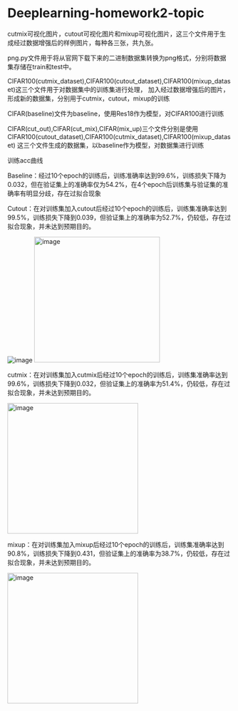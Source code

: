# Deeplearning-homework2-topic
cutmix可视化图片，cutout可视化图片和mixup可视化图片，这三个文件用于生成经过数据增强后的样例图片，每种各三张，共九张。

png.py文件用于将从官网下载下来的二进制数据集转换为png格式，分别将数据集存储在train和test中。

CIFAR100(cutmix_dataset),CIFAR100(cutout_dataset),CIFAR100(mixup_dataset)这三个文件用于对数据集中的训练集进行处理，
加入经过数据增强后的图片，形成新的数据集，分别用于cutmix，cutout，mixup的训练

CIFAR(baseline)文件为baseline，使用Res18作为模型，对CIFAR100进行训练

CIFAR(cut_out),CIFAR(cut_mix),CIFAR(mix_up)三个文件分别是使用CIFAR100(cutout_dataset),CIFAR100(cutmix_dataset),CIFAR100(mixup_dataset)
这三个文件生成的数据集，以baseline作为模型，对数据集进行训练

训练acc曲线

Baseline：经过10个epoch的训练后，训练准确率达到99.6%，训练损失下降为0.032，但在验证集上的准确率仅为54.2%，在4个epoch后训练集与验证集的准确率有明显分歧，存在过拟合现象
 
Cutout：在对训练集加入cutout后经过10个epoch的训练后，训练集准确率达到99.5%，训练损失下降到0.039，但验证集上的准确率为52.7%，仍较低，存在过拟合现象，并未达到预期目的。


![image](https://github.com/Timlllll/Deeplearning-homework2-topic1/assets/123872391/0450bdcb-0f54-4c6f-9e8f-75fb53f3bedd)
<img width="282" alt="image" src="https://github.com/Timlllll/Deeplearning-homework2-topic1/assets/123872391/3ce38312-0fc6-4d91-ba98-baaddae6a811">



cutmix：在对训练集加入cutmix后经过10个epoch的训练后，训练集准确率达到99.6%，训练损失下降到0.032，但验证集上的准确率为51.4%，仍较低，存在过拟合现象，并未达到预期目的。



<img width="293" alt="image" src="https://github.com/Timlllll/Deeplearning-homework2-topic1/assets/123872391/657da420-c73b-480a-af9b-1de2c083a3c3">



mixup：在对训练集加入mixup后经过10个epoch的训练后，训练集准确率达到90.8%，训练损失下降到0.431，但验证集上的准确率为38.7%，仍较低，存在过拟合现象，并未达到预期目的。



<img width="293" alt="image" src="https://github.com/Timlllll/Deeplearning-homework2-topic1/assets/123872391/f189edc7-b238-4e5f-9b95-9a2031d141b8">

